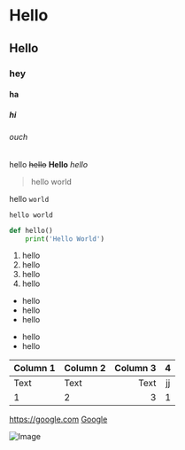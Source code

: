 # Hello
## Hello
### hey
#### ha 
##### hi
###### ouch
hello
~~hello~~
**Hello**
*hello*

> hello world

hello `world`
```
hello world
```
```python
def hello()
    print('Hello World')

```

1. hello
1. hello
1. hello
1. hello

- hello
- hello
- hello
* hello
* hello

| Column 1 | Column 2 | Column 3 | 4 |
| -------- | -------- | --------:| :-: |
| Text     | Text     | Text     | jj |
| 1 | 2 | 3 | 1 |

<https://google.com>
[Google](https://google.com)

![Image](https://www.industrialempathy.com/img/remote/ZiClJf-1920w.jpg)

